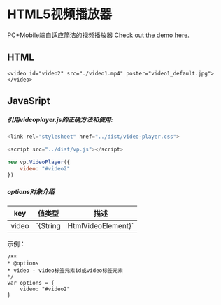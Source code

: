 # HTML5视频播放器

PC+Mobile端自适应简洁的视频播放器
[Check out the demo here.](https://cengbin.github.io/html5-video-player/example/index.html)

## HTML
```
<video id="video2" src="./video1.mp4" poster="video1_default.jpg"></video>
```

## JavaSript

##### 引用videoplayer.js的正确方法和使用:
```js
<link rel="stylesheet" href="../dist/video-player.css">

<script src="../dist/vp.js"></script>

new vp.VideoPlayer({
	video: "#video2"
})
```

##### options对象介绍

| key | 值类型 | 描述|
| ------ | ------ | ------ |
| video | `{String | HtmlVideoElement}` | video标签元素id或video标签元素 |

示例：

```
/**
* @options
* video - video标签元素id或video标签元素
*/
var options = {
	video: "#video2"
}
```

